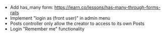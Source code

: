 - Add has_many form: https://learn.co/lessons/has-many-through-forms-rails
- Implement "login as (front user)" in admin menu
- Posts controller only allow the creator to access to its own Posts
- Login "Remember me" functionality
